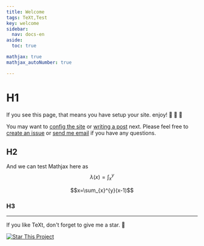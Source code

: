 ```yaml
---
title: Welcome
tags: TeXt,Test
key: welcome
sidebar:
  nav: docs-en
aside:
  toc: true

mathjax: true
mathjax_autoNumber: true

---
```


# H1
If you see this page, that means you have setup your site. enjoy! :ghost: :ghost: :ghost:

You may want to [config the site](https://tianqi.name/jekyll-TeXt-theme/docs/en/configuration) or [writing a post](https://tianqi.name/jekyll-TeXt-theme/docs/en/writing-posts) next. Please feel free to [create an issue](https://github.com/kitian616/jekyll-TeXt-theme/issues) or [send me email](mailto:kitian616@outlook.com) if you have any questions.

## H2
And we can test Mathjax here as $$\lambda(x) = \int_{x}^{y}$$

$$x=\sum_{x}^{y}(x-1)$$

<!--more-->

### H3
---

If you like TeXt, don't forget to give me a star. :star2:

[![Star This Project](https://img.shields.io/github/stars/kitian616/jekyll-TeXt-theme.svg?label=Stars&style=social)](https://github.com/kitian616/jekyll-TeXt-theme/)
